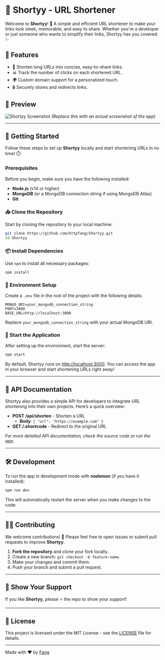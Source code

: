 
# 🔗 Shortyy - URL Shortener

Welcome to **Shortyy**! 🚀 A simple and efficient URL shortener to make your links look sleek, memorable, and easy to share. Whether you're a developer or just someone who wants to simplify their links, Shortyy has you covered. ✨

## 🌟 Features

- 🔗 Shorten long URLs into concise, easy-to-share links.
- 📊 Track the number of clicks on each shortened URL.
- 🌍 Custom domain support for a personalized touch.
- 🔒 Securely stores and redirects links.

## 📸 Preview
![Shortyy Screenshot](https://user-images.githubusercontent.com/yourusername/shortyy-screenshot.png) *(Replace this with an actual screenshot of the app)*

---

## 🚀 Getting Started

Follow these steps to set up **Shortyy** locally and start shortening URLs in no time! ⏱️

### Prerequisites

Before you begin, make sure you have the following installed:

- **Node.js** (v14 or higher)
- **MongoDB** (or a MongoDB connection string if using MongoDB Atlas)
- **Git**

### 📥 Clone the Repository

Start by cloning the repository to your local machine:

```bash
git clone https://github.com/httpfang/Shortyy.git
cd Shortyy
```

### 📦 Install Dependencies

Use `npm` to install all necessary packages:

```bash
npm install
```

### 🔧 Environment Setup

Create a `.env` file in the root of the project with the following details:

```plaintext
MONGO_URI=your_mongodb_connection_string
PORT=3000
BASE_URL=http://localhost:3000
```

Replace `your_mongodb_connection_string` with your actual MongoDB URI.

### 🚀 Start the Application

After setting up the environment, start the server:

```bash
npm start
```

By default, Shortyy runs on [http://localhost:3000](http://localhost:3000). You can access the app in your browser and start shortening URLs right away!

---

## 🤖 API Documentation

Shortyy also provides a simple API for developers to integrate URL shortening into their own projects. Here’s a quick overview:

- **POST /api/shorten** - Shorten a URL
  - **Body**: `{ "url": "https://example.com" }`
- **GET /:shortcode** - Redirect to the original URL

_For more detailed API documentation, check the source code or run the app._

---

## 🛠️ Development

To run the app in development mode with **nodemon** (if you have it installed):

```bash
npm run dev
```

This will automatically restart the server when you make changes to the code.

---

## 🧑‍💻 Contributing

We welcome contributions! 🎉 Please feel free to open issues or submit pull requests to improve **Shortyy**.

1. **Fork the repository** and clone your fork locally.
2. Create a new branch: `git checkout -b feature-name`.
3. Make your changes and commit them.
4. Push your branch and submit a pull request.

---

## 🎉 Show Your Support

If you like **Shortyy**, please ⭐️ the repo to show your support! 

---

## 📄 License

This project is licensed under the MIT License - see the [LICENSE](LICENSE) file for details.

---

Made with ❤️ by [Fang](https://github.com/httpfang)
